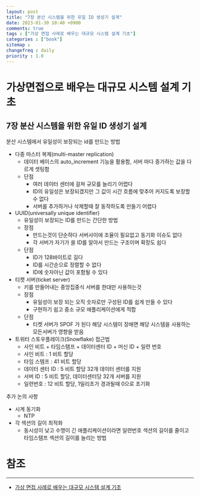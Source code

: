 ```yaml
---
layout: post
title: "7장 분산 시스템을 위한 유일 ID 생성기 설계"
date: 2023-01-30 10:40 +0900
comments: true
tags : ["가상 면접 사례로 배우는 대규모 시스템 설계 기초"]
categories : ["book"]
sitemap :
changefreq : daily
priority : 1.0
---
```


# 가상면접으로 배우는 대규모 시스템 설계 기초
## 7장 분산 시스템을 위한 유일 ID 생성기 설계

분산 시스템에서 유일성이 보장되는 id를 만드는 방법

* 다중 마스터 복제(multi-master replication)
  * 데이터 베이스의 auto_increment 기능을 활용함, 서버 마다 증가하는 값을 다르게 셋팅함
  * 단점
    * 여러 데이터 센터에 걸쳐 규모를 늘리기 어렵다
    * ID의 유일성은 보장되겠지만 그 값이 시간 흐름에 맞추어 커지도록 보장할수 없다
    * 서버를 추가하거나 삭제할때 잘 동작하도록 만들기 어렵다
* UUID(universally unique identifier)
  * 유일성이 보장되는 ID를 만드는 간단한 방법
  * 장점
    * 만드는것이 단순하다 서버사이에 조율이 필요없고 동기화 이슈도 없다
    * 각 서버가 자기가 쓸 ID를 알아서 만드는 구조이며 확장도 쉽다
  * 단점
    * ID가 128바이트로 길다
    * ID를 시간순으로 정렬할 수 없다
    * ID에 숫자아닌 값이 포함될 수 있다
* 티켓 서버(ticket server)
  * 키를 만들어내는 중앙집중식 서버를 한대만 사용하는것
  * 장점
    * 유일성이 보장 되는 오직 숫자로만 구성된 ID를 쉽게 만들 수 있다
    * 구현하기 쉽고 중소 규모 애플리케이션에게 적합
  * 단점
    * 티켓 서버가 SPOF 가 된다 해당 시스템이 장애면 해당 시스템을 사용하는 모든서버가 영향을 받음
* 트위터 스토우플레이크(Snowflake) 접근법
  * 사인 비트 + 타임스탬프 + 데이터센터 ID + 머신 ID + 일련 번호
  * 사인 비트 : 1 비트 할당
  * 타임 스템프 : 41 비트 할당
  * 데이터 센터 ID : 5 비트 할당 32개 데이터 센터를 지원
  * 서버 ID : 5 비트 할당, 데이터센터당 32개 서버를 지원
  * 일련번호 : 12 비트 할당, 1밀리초가 경과될때 0으로 초기화 

추가 논의 사항

* 시계 동기화
  * NTP
* 각 섹션의 길이 최적화
  * 동시성이 낮고 수명이 긴 애플리케이션이라면 일련번호 섹션의 길이를 줄이고 타임스탬프 섹션의 길이를 늘리는 방법

# 참조

-----
* [가상 면접 사례로 배우는 대규모 시스템 설계 기초](http://www.yes24.com/Product/Goods/102819435)
